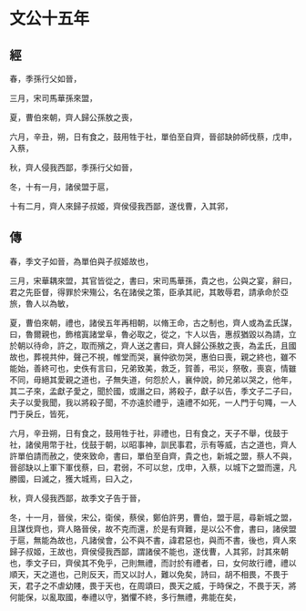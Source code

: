 # 文公十五年
## 經

春，季孫行父如晉，

三月，宋司馬華孫來盟，

夏，曹伯來朝，齊人歸公孫敖之喪，

六月，辛丑，朔，日有食之，鼓用牲于社，單伯至自齊，晉郤缺帥師伐蔡，戊申，入蔡，

秋，齊人侵我西鄙，季孫行父如晉，

冬，十有一月，諸侯盟于扈，

十有二月，齊人來歸子叔姬，齊侯侵我西鄙，遂伐曹，入其郛，

## 傳

春，季文子如晉，為單伯與子叔姬故也，

三月，宋華耦來盟，其官皆從之，書曰，宋司馬華孫，貴之也，公與之宴，辭曰，君之先臣督，得罪於宋殤公，名在諸侯之策，臣承其祀，其敢辱君，請承命於亞旅，魯人以為敏，

夏，曹伯來朝，禮也，諸侯五年再相朝，以脩王命，古之制也，齊人或為孟氏謀，曰，魯爾親也，飾棺寘諸堂阜，魯必取之，從之，卞人以告，惠叔猶毀以為請，立於朝以待命，許之，取而殯之，齊人送之書曰，齊人歸公孫敖之喪，為孟氏，且國故也，葬視共仲，聲己不視，帷堂而哭，襄仲欲勿哭，惠伯曰喪，親之終也，雖不能始，善終可也，史佚有言曰，兄弟致美，救乏，賀善，弔災，祭敬，喪哀，情雖不同，毋絕其愛親之道也，子無失道，何怨於人，襄仲說，帥兄弟以哭之，他年，其二子來，孟獻子愛之，聞於國，或譖之曰，將殺子，獻子以告，季文子二子曰，夫子以愛我聞，我以將殺子聞，不亦遠於禮乎，遠禮不如死，一人門于句鼆，一人門于戾丘，皆死，

六月，辛丑朔，日有食之，鼓用牲于社，非禮也，日有食之，天子不舉，伐鼓于社，諸侯用幣于社，伐鼓于朝，以昭事神，訓民事君，示有等威，古之道也，齊人許單伯請而赦之，使來致命，書曰，單伯至自齊，貴之也，新城之盟，蔡人不與，晉郤缺以上軍下軍伐蔡，曰，君弱，不可以怠，戊申，入蔡，以城下之盟而還，凡勝國，曰滅之，獲大城焉，曰入之，

秋，齊人侵我西鄙，故季文子告于晉，

冬，十一月，晉侯，宋公，衛侯，蔡侯，鄭伯許男，曹伯，盟于扈，尋新城之盟，且謀伐齊也，齊人賂晉侯，故不克而還，於是有齊難，是以公不會，書曰，諸侯盟于扈，無能為故也，凡諸侯會，公不與不書，諱君惡也，與而不書，後也，齊人來歸子叔姬，王故也，齊侯侵我西鄙，謂諸侯不能也，遂伐曹，人其郛，討其來朝也，季文子曰，齊侯其不免乎，己則無禮，而討於有禮者，曰，女何故行禮，禮以順天，天之道也，己則反天，而又以討人，難以免矣，詩曰，胡不相畏，不畏于天，君子之不虐幼賤，畏于天也，在周頌曰，畏天之威，于時保之，不畏于天，將何能保，以亂取國，奉禮以守，猶懼不終，多行無禮，弗能在矣，


